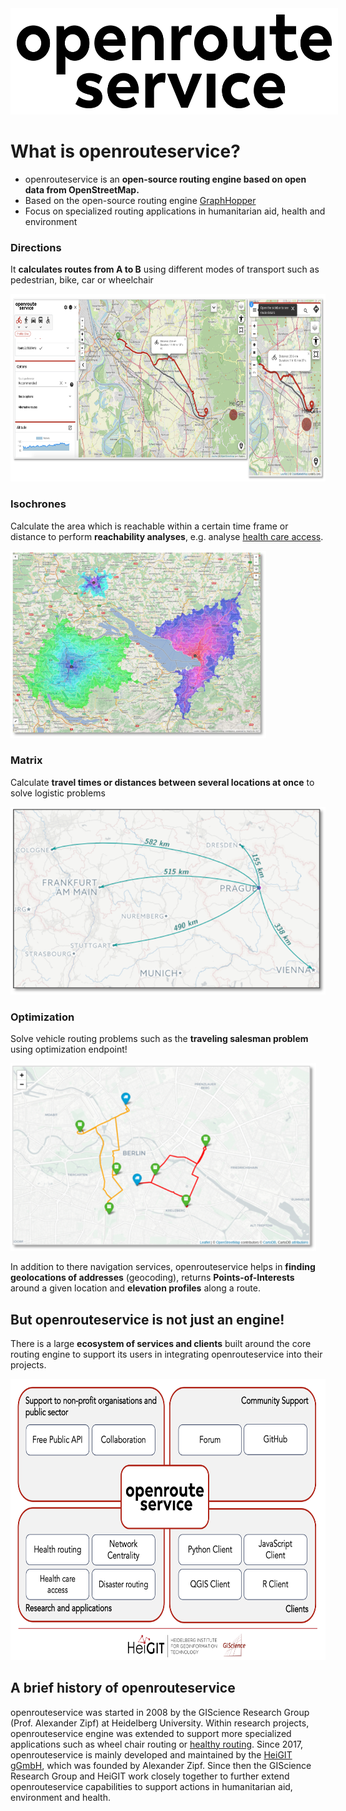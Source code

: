 <img src="../img/openrouteservice/openrouteservice_logo.png" height="150px" alt="ors logo" style="background-color: #FFFFFF; padding: 10px" />

# What is openrouteservice?

- openrouteservice is an **open-source routing engine based on open data from OpenStreetMap.**
- Based on the open-source routing engine [GraphHopper](www.graphhopper.com)
- Focus on specialized routing applications in humanitarian aid, health and environment


[comment]: # (|||)

### Directions 

It **calculates routes from A to B** using different modes of transport such as pedestrian, bike, car or wheelchair 

<img src="../img/openrouteservice/clients.png" height="300px" alt="ors maps client" />

[comment]: # (|||)

### Isochrones 

Calculate the area which is reachable within a certain time frame or distance to perform **reachability analyses**, e.g. analyse [health care access](../usecases/health_access.md).

<img src="../img/openrouteservice/isochrones.png" height="300px" alt="ors isochrones" />

[comment]: # (|||)

### Matrix 

Calculate **travel times or distances between several locations at once** to solve logistic problems  

<img src="../img/openrouteservice/matrix.png" height="300px" alt="ors matrix"/>

[comment]: # (|||)

### Optimization 

Solve vehicle routing problems such as the **traveling salesman problem** using optimization endpoint!

<img src="../img/openrouteservice/optimization.png" height="300px" alt="ors optimization"/>

[comment]: # (|||)

In addition to there navigation services, openrouteservice helps in **finding geolocations of addresses** (geocoding), returns **Points-of-Interests** around a given location and **elevation profiles** along a route. 

[comment]: # (|||)

## But openrouteservice is not just an engine!

There is a large **ecosystem of services and clients** built around the core routing engine to support its users in integrating openrouteservice into their projects.

<img src="../img/openrouteservice/ors_ecosystem.png" height="450px" alt="ors ecosystem" />

[comment]: # (|||)





## A brief history of openrouteservice

openrouteservice was started in 2008 by the GIScience Research Group (Prof. Alexander Zipf) at Heidelberg University. Within research projects, openrouteservice engine was extended to support more specialized applications such as wheel chair routing or [healthy routing](../usecases/green_routing.md). Since 2017, openrouteservice is mainly developed and maintained by the [HeiGIT gGmbH](www.heigit.org), which was founded by Alexander Zipf. Since then the GIScience Research Group and HeiGIT work closely together to further extend openrouteservice capabilities to support actions in humanitarian aid, environment and health.   

[comment]: # (|||)


